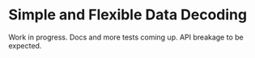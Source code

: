 # Simple and Flexible Data Decoding

Work in progress. Docs and more tests coming up. API breakage to be expected.
